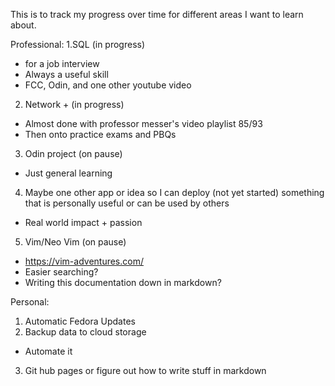 This is to track my progress over time
for different areas I want to learn about.


Professional:
1.SQL (in progress)
 - for a job interview
 - Always a useful skill
 - FCC, Odin, and one other youtube video

2. Network + (in progress)
 - Almost done with professor messer's video playlist 85/93
 - Then onto practice exams and PBQs 

3. Odin project (on pause)
 - Just general learning
4. Maybe one other app or idea so I can deploy (not yet started)
   something that is personally useful or can be used
   by others
 - Real world impact + passion
5. Vim/Neo Vim (on pause)
 - https://vim-adventures.com/
 - Easier searching?
 - Writing this documentation down in markdown?


Personal:
1. Automatic Fedora Updates
2. Backup data to cloud storage
 - Automate it
3. Git hub pages or figure out how to write stuff in markdown
